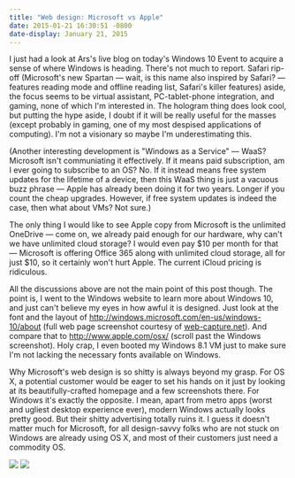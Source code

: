 ```yaml
---
title: "Web design: Microsoft vs Apple"
date: 2015-01-21 16:30:51 -0800
date-display: January 21, 2015
---
```

I just had a look at Ars's live blog on today's Windows 10 Event to acquire a sense of where Windows is heading. There's not much to report. Safari rip-off (Microsoft's new Spartan — wait, is this name also inspired by Safari? — features reading mode and offline reading list, Safari's killer features) aside, the focus seems to be virtual assistant, PC-tablet-phone integration, and gaming, none of which I'm interested in. The hologram thing does look cool, but putting the hype aside, I doubt if it will be really useful for the masses (except probably in gaming, one of my most despised applications of computing). I'm not a visionary so maybe I'm underestimating this.

(Another interesting development is "Windows as a Service" — WaaS? Microsoft isn't communiating it effectively. If it means paid subscription, am I ever going to subscribe to an OS? No. If it instead means free system updates for the lifetime of a device, then this WaaS thing is just a vacuous buzz phrase — Apple has already been doing it for two years. Longer if you count the cheap upgrades. However, if free system updates is indeed the case, then what about VMs? Not sure.)

The only thing I would like to see Apple copy from Microsoft is the unlimited OneDrive — come on, we already paid enough for our hardware, why can't we have unlimited cloud storage? I would even pay $10 per month for that — Microsoft is offering Office 365 along with unlimited cloud storage, all for just $10, so it certainly won't hurt Apple. The current iCloud pricing is ridiculous.

All the discussions above are not the main point of this post though. The point is, I went to the Windows website to learn more about Windows 10, and just can't believe my eyes in how awful it is designed. Just look at the font and the layout of <http://windows.microsoft.com/en-us/windows-10/about> (full web page screenshot courtesy of [web-capture.net](http://web-capture.net)). And compare that to <http://www.apple.com/osx/> (scroll past the Windows screenshot). Holy crap, I even booted my Windows 8.1 VM just to make sure I'm not lacking the necessary fonts available on Windows.

Why Microsoft's web design is so shitty is always beyond my grasp. For OS X, a potential customer would be eager to set his hands on it just by looking at its beautifully-crafted homepage and a few screenshots there. For Windows it's exactly the opposite. I mean, apart from metro apps (worst and ugliest desktop experience ever), modern Windows actually looks pretty good. But their shitty advertising totally ruins it. I guess it doesn't matter much for Microsoft, for all design-savvy folks who are not stuck on Windows are already using OS X, and most of their customers just need a commodity OS.

![](http://i.imgur.com/0eIt4SR.png)
![](http://i.imgur.com/piUO0xY.png)
